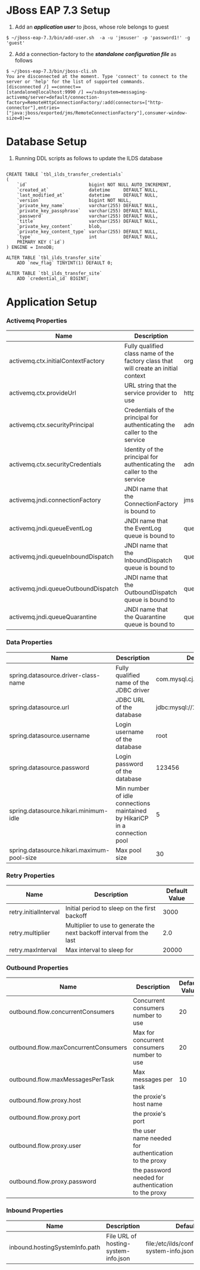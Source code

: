 # JBoss EAP 7.3 Setup

1. Add an ***application user*** to jboss, whose role belongs to guest

```
$ ~/jboss-eap-7.3/bin/add-user.sh  -a -u 'jmsuser' -p 'password1!' -g 'guest'
```

2. Add a connection-factory to the ***standalone configuration file*** as follows

```
$ ~/jboss-eap-7.3/bin/jboss-cli.sh   
You are disconnected at the moment. Type 'connect' to connect to the server or 'help' for the list of supported commands.
[disconnected /] ==connect==
[standalone@localhost:9990 /] ==/subsystem=messaging-activemq/server=default/connection-factory=RemoteHttpConnectionFactory/:add(connectors=["http-connector"],entries=["java:jboss/exported/jms/RemoteConnectionFactory"],consumer-window-size=0)==
```

# Database Setup

1. Running DDL scripts as follows to update the ILDS database

```mysql

CREATE TABLE `tbl_ilds_transfer_credentials`
(
    `id`                       bigint NOT NULL AUTO_INCREMENT,
    `created_at`               datetime     DEFAULT NULL,
    `last_modified_at`         datetime     DEFAULT NULL,
    `version`                  bigint NOT NULL,
    `private_key_name`         varchar(255) DEFAULT NULL,
    `private_key_passphrase`   varchar(255) DEFAULT NULL,
    `password`                 varchar(255) DEFAULT NULL,
    `title`                    varchar(255) DEFAULT NULL,
    `private_key_content`      blob,
    `private_key_content_type` varchar(255) DEFAULT NULL,
    `type`                     int          DEFAULT NULL,
    PRIMARY KEY (`id`)
) ENGINE = InnoDB;

ALTER TABLE `tbl_ilds_transfer_site`
    ADD `new_flag` TINYINT(1) DEFAULT 0;

ALTER TABLE `tbl_ilds_transfer_site`
    ADD `credential_id` BIGINT;

```

# Application Setup

### Activemq Properties

| Name                                | Description                                                                         | Default Value                                          |
|-------------------------------------|-------------------------------------------------------------------------------------|--------------------------------------------------------|
| activemq.ctx.initialContextFactory  | Fully qualified class name of the factory class that will create an initial context | org.wildfly.naming.client.WildFlyInitialContextFactory |
| activemq.ctx.provideUrl             | URL string that the service provider to use                                         | http-remoting://127.0.0.1:8080                         |
| activemq.ctx.securityPrincipal      | Credentials of the principal for authenticating the caller to the service           | admin                                                  |
| activemq.ctx.securityCredentials    | Identity of the principal for authenticating the caller to the service              | admin1234                                              |
| activemq.jndi.connectionFactory     | JNDI name that the ConnectionFactory is bound to                                    | jms/RemoteConnectionFactory                            |
| activemq.jndi.queueEventLog         | JNDI name that the EventLog queue is bound to                                       | queue/ilds/eventLog                                    |
| activemq.jndi.queueInboundDispatch  | JNDI name that the InboundDispatch queue is bound to                                | queue/ilds/inbound/inboundDispatch                     |
| activemq.jndi.queueOutboundDispatch | JNDI name that the OutboundDispatch queue is bound to                               | queue/ilds/outbound/outboundDispatch                   |
| activemq.jndi.queueQuarantine       | JNDI name that the Quarantine queue is bound to                                     | queue/ilds/quarantine                                  |

### Data Properties

| Name                                       | Description                                                                | Default Value                      |
|--------------------------------------------|----------------------------------------------------------------------------|------------------------------------|
| spring.datasource.driver-class-name        | Fully qualified name of the JDBC driver                                    | com.mysql.cj.jdbc.Driver           |
| spring.datasource.url                      | JDBC URL of the database                                                   | jdbc:mysql://127.0.0.1:3306/ildsdb |
| spring.datasource.username                 | Login username of the database                                             | root                               |
| spring.datasource.password                 | Login password of the database                                             | 123456                             |
| spring.datasource.hikari.minimum-idle      | Min number of idle connections maintained by HikariCP in a connection pool | 5                                  |
| spring.datasource.hikari.maximum-pool-size | Max pool size                                                              | 30                                 |

### Retry Properties

| Name                  | Description                                                           | Default Value |
|-----------------------|-----------------------------------------------------------------------|---------------|
| retry.initialInterval | Initial period to sleep on the first backoff                          | 3000          |
| retry.multiplier      | Multiplier to use to generate the next backoff interval from the last | 2.0           |
| retry.maxInterval     | Max interval to sleep for                                             | 20000         |

### Outbound Properties

| Name                                 | Description                                          | Default Value |
|--------------------------------------|------------------------------------------------------|---------------|
| outbound.flow.concurrentConsumers    | Concurrent consumers number to use                   | 20            |
| outbound.flow.maxConcurrentConsumers | Max for concurrent consumers number to use           | 20            |
| outbound.flow.maxMessagesPerTask     | Max messages per task                                | 10            |
| outbound.flow.proxy.host             | the proxie's host name                               |               |
| outbound.flow.proxy.port             | the proxie's port                                    |               |
| outbound.flow.proxy.user             | the user name needed for authentication to the proxy |               |
| outbound.flow.proxy.password         | the password needed for authentication to the proxy  |               |

### Inbound Properties

| Name                           | Description                          | Default Value                                         |
|--------------------------------|--------------------------------------|-------------------------------------------------------|
| inbound.hostingSystemInfo.path | File URL of hosting-system-info.json | file:/etc/ilds/configuration/hosting-system-info.json |
